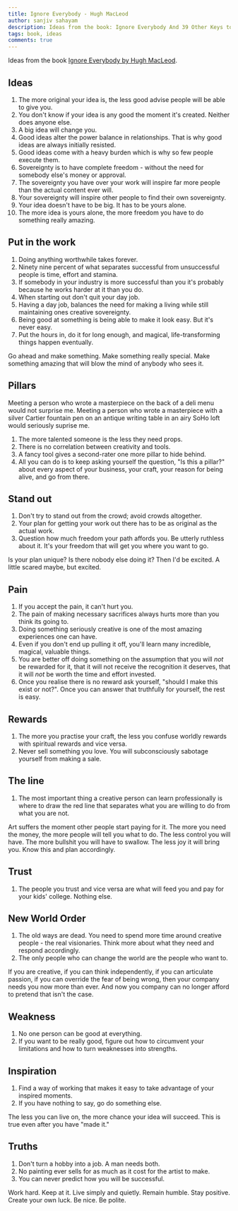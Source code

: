 ```yaml
---
title: Ignore Everybody - Hugh MacLeod
author: sanjiv sahayam
description: Ideas from the book: Ignore Everybody And 39 Other Keys to Creativity.
tags: book, ideas
comments: true
---
```


Ideas from the book [Ignore Everybody by Hugh MacLeod](http://www.amazon.com/Ignore-Everybody-Other-Keys-Creativity/dp/1400113393).

Ideas
-----

1. The more original your idea is, the less good advise people will be able to give you.
1. You don't know if your idea is any good the moment it's created. Neither does anyone else.
1. A big idea will change you.
1. Good ideas alter the power balance in relationships. That is why good ideas are always initially resisted.
1. Good ideas come with a heavy burden which is why so few people execute them.
1. Sovereignty is to have complete freedom - without the need for somebody else's money or approval.
1. The sovereignty you have over your work will inspire far more people than the actual content ever will.
1. Your sovereignty will inspire other people to find their own sovereignty.
1. Your idea doesn't have to be big. It has to be yours alone.
1. The more idea is yours alone, the more freedom you have to do something really amazing.

Put in the work
----------------

1. Doing anything worthwhile takes forever.
1. Ninety nine percent of what separates successful from unsuccessful people is time, effort and stamina.
1. If somebody in your industry is more successful than you it's probably because he works harder at it than you do.
1. When starting out don't quit your day job.
1. Having a day job, balances the need for making a living while still maintaining ones creative sovereignty.
1. Being good at something is being able to make it look easy. But it's never easy.
1. Put the hours in, do it for long enough, and magical, life-transforming things happen eventually.

<div>
<div class="quote">Go ahead and make something. Make something really special. Make something amazing that will blow the mind of anybody who sees it.</div>
</div>

Pillars
-------
<div>
<div class="quote">Meeting a person who wrote a masterpiece on the back of a deli menu would not surprise me. Meeting a person who wrote a masterpiece with a silver Cartier fountain pen on an antique writing table in an airy SoHo loft would seriously suprise me.</div>
</div>

1. The more talented someone is the less they need props.
1. There is no correlation between creativity and tools.
1. A fancy tool gives a second-rater one more pillar to hide behind.
1. All you can do is to keep asking yourself the question, "Is this a pillar?" about every aspect of your business, your craft, your reason for being alive, and go from there.

Stand out
---------

1. Don't try to stand out from the crowd; avoid crowds altogether.
1. Your plan for getting your work out there has to be as original as the actual work.
1. Question how much freedom your path affords you. Be utterly ruthless about it. It's your freedom that will get you where you want to go.

<div>
<div class="quote">Is your plan unique? Is there nobody else doing it? Then I'd be excited. A little scared maybe, but excited.</div>
</div>

Pain
----

1. If you accept the pain, it can't hurt you.
1. The pain of making necessary sacrifices always hurts more than you think its going to.
1. Doing something seriously creative is one of the most amazing experiences one can have.
1. Even if you don't end up pulling it off, you'll learn many incredible, magical, valuable things.
1. You are better off doing something on the assumption that you will _not_ be rewarded for it, that it will not receive the recognition it deserves, that it will _not_ be worth the time and effort invested.
1. Once you realise there is no reward ask yourself, "should I make this exist or not?". Once you can answer that truthfully for yourself, the rest is easy.

Rewards
-------

1. The more you practise your craft, the less you confuse worldly  rewards with spiritual rewards and vice versa.
1. Never sell something you love. You will subconsciously sabotage yourself from making a sale.

The line
--------

1. The most important thing a creative person can learn professionally is where to draw the red line that separates what you are willing to do from what you are not.

<div>
<div class="quote">Art suffers the moment other people start paying for it. The more you need the money, the more people will tell you what to do. The less control you will have. The more bullshit you will have to swallow. The less joy it will bring you. Know this and plan accordingly.</div>
</div>

Trust
-----

1. The people you trust and vice versa are what will feed you and pay for your kids' college. Nothing else.

New World Order
---------------

1. The old ways are dead. You need to spend more time around creative people - the real visionaries. Think more about what they need and respond accordingly.
1. The only people who can change the world are the people who want to.

<div>
<div class="quote">If you are creative, if you can think independently, if you can articulate passion, if you can override the fear of being wrong, then your company needs you now more than ever. And now you company can no longer afford to pretend that isn't the case.</div>
</div>


Weakness
--------

1. No one person can be good at everything.
1. If you want to be really good, figure out how to circumvent your limitations and how to turn weaknesses into strengths.

Inspiration
-----------

1. Find a way of working that makes it easy to take advantage of your inspired moments.
1. If you have nothing to say, go do something else.

<div>
<div class="quote">The less you can live on, the more chance your idea will succeed. This is true even after you have "made it."</div>
</div>

Truths
------

1. Don't turn a hobby into a job. A man needs both.
1. No painting ever sells for as much as it cost for the artist to make.
1. You can never predict how you will be successful.

<div>
<div class="quote">Work hard. Keep at it. Live simply and quietly. Remain humble. Stay positive. Create your own luck. Be nice. Be polite.</div>
</div>